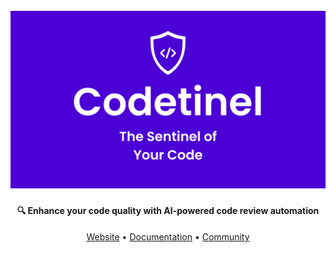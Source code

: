 <h1 align="center">
  <br>
  <a href="https://codetinel.dev">
    <img src="assets/banner.png" alt="Codetinel Banner" width="800">
  </a>
</h1>

<h4 align="center">
  🔍 Enhance your code quality with AI-powered code review automation
</h4>

<p align="center">
  <a href="https://codetinel.dev">Website</a> •
  <a href="https://docs.codetinel.dev">Documentation</a> •
  <a href="https://discord.gg/codetinel">Community</a>
</p>
